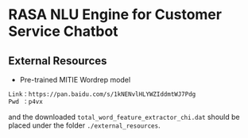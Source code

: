 # RASA NLU Engine for Customer Service Chatbot

## External Resources

* Pre-trained MITIE Wordrep model

```bash
Link：https://pan.baidu.com/s/1kNENvlHLYWZIddmtWJ7Pdg
Pwd ：p4vx
```
and the downloaded `total_word_feature_extractor_chi.dat` should be placed under the folder `./external_resources`.
